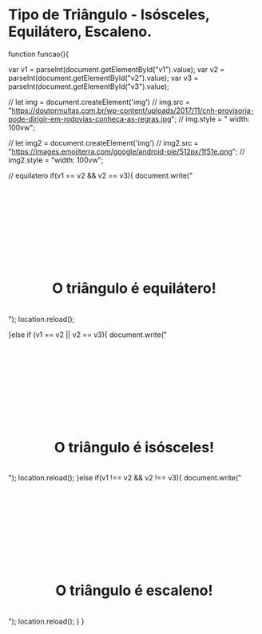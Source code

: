 # Tipo de Triângulo -  Isósceles, Equilátero, Escaleno.

function funcao(){

  var v1 = parseInt(document.getElementById("v1").value);
  var v2 = parseInt(document.getElementById("v2").value);
  var v3 = parseInt(document.getElementById("v3").value);
 

  // let img = document.createElement('img')
  // img.src = "https://doutormultas.com.br/wp-content/uploads/2017/11/cnh-provisoria-pode-dirigir-em-rodovias-conheca-as-regras.jpg";
  // img.style = " width: 100vw";

  // let img2 = document.createElement('img')
  // img2.src = "https://images.emojiterra.com/google/android-pie/512px/1f51e.png";
  // img2.style = "width: 100vw";
  
  // equilatero
  if(v1 == v2 && v2 == v3){
    document.write("<h1 style='display: flex;justify-content: center; margin-top: 5vh;'>O triângulo é equilátero!</h1><br>");
    location.reload();

  }else if (v1 == v2 || v2 == v3){
    document.write("<h1 style='display: flex;justify-content: center; margin-top: 5vh;'>O triângulo é isósceles!</h1><br>");
    location.reload();
  }else if(v1 !== v2 && v2 !== v3){
    document.write("<h1 style='display: flex;justify-content: center; margin-top: 5vh;'>O triângulo é escaleno!</h1><br>");
    location.reload();
  }
}


